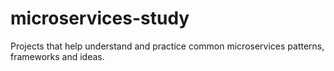 # microservices-study
Projects that help understand and practice common microservices patterns, frameworks and ideas.
